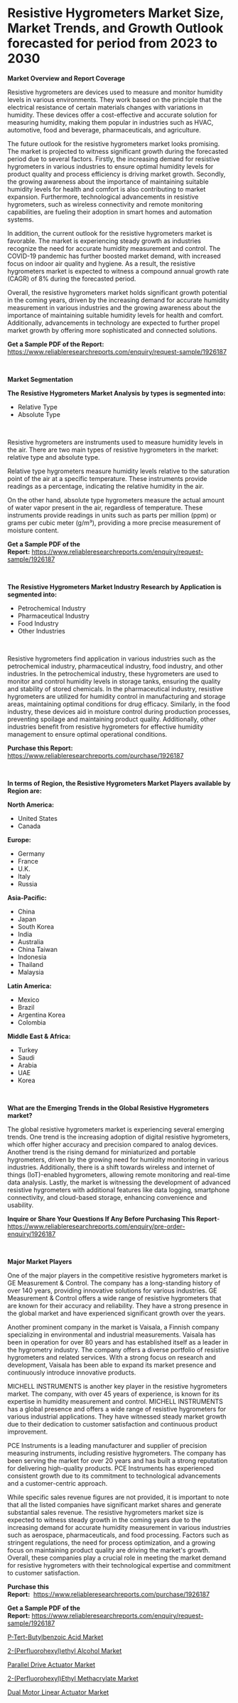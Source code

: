 <p><h1>Resistive Hygrometers Market Size, Market Trends, and Growth Outlook forecasted for period from 2023 to 2030</h1></p><p><strong>Market Overview and Report Coverage</strong></p>
<p><p>Resistive hygrometers are devices used to measure and monitor humidity levels in various environments. They work based on the principle that the electrical resistance of certain materials changes with variations in humidity. These devices offer a cost-effective and accurate solution for measuring humidity, making them popular in industries such as HVAC, automotive, food and beverage, pharmaceuticals, and agriculture.</p><p>The future outlook for the resistive hygrometers market looks promising. The market is projected to witness significant growth during the forecasted period due to several factors. Firstly, the increasing demand for resistive hygrometers in various industries to ensure optimal humidity levels for product quality and process efficiency is driving market growth. Secondly, the growing awareness about the importance of maintaining suitable humidity levels for health and comfort is also contributing to market expansion. Furthermore, technological advancements in resistive hygrometers, such as wireless connectivity and remote monitoring capabilities, are fueling their adoption in smart homes and automation systems.</p><p>In addition, the current outlook for the resistive hygrometers market is favorable. The market is experiencing steady growth as industries recognize the need for accurate humidity measurement and control. The COVID-19 pandemic has further boosted market demand, with increased focus on indoor air quality and hygiene. As a result, the resistive hygrometers market is expected to witness a compound annual growth rate (CAGR) of 8% during the forecasted period.</p><p>Overall, the resistive hygrometers market holds significant growth potential in the coming years, driven by the increasing demand for accurate humidity measurement in various industries and the growing awareness about the importance of maintaining suitable humidity levels for health and comfort. Additionally, advancements in technology are expected to further propel market growth by offering more sophisticated and connected solutions.</p></p>
<p><strong>Get a Sample PDF of the Report:</strong> <a href="https://www.reliableresearchreports.com/enquiry/request-sample/1926187">https://www.reliableresearchreports.com/enquiry/request-sample/1926187</a></p>
<p>&nbsp;</p>
<p><strong>Market Segmentation</strong></p>
<p><strong>The Resistive Hygrometers Market Analysis by types is segmented into:</strong></p>
<p><ul><li>Relative Type</li><li>Absolute Type</li></ul></p>
<p>&nbsp;</p>
<p><p>Resistive hygrometers are instruments used to measure humidity levels in the air. There are two main types of resistive hygrometers in the market: relative type and absolute type. </p><p>Relative type hygrometers measure humidity levels relative to the saturation point of the air at a specific temperature. These instruments provide readings as a percentage, indicating the relative humidity in the air.</p><p>On the other hand, absolute type hygrometers measure the actual amount of water vapor present in the air, regardless of temperature. These instruments provide readings in units such as parts per million (ppm) or grams per cubic meter (g/m³), providing a more precise measurement of moisture content.</p></p>
<p><strong>Get a Sample PDF of the Report:</strong>&nbsp;<a href="https://www.reliableresearchreports.com/enquiry/request-sample/1926187">https://www.reliableresearchreports.com/enquiry/request-sample/1926187</a></p>
<p>&nbsp;</p>
<p><strong>The Resistive Hygrometers Market Industry Research by Application is segmented into:</strong></p>
<p><ul><li>Petrochemical Industry</li><li>Pharmaceutical Industry</li><li>Food Industry</li><li>Other Industries</li></ul></p>
<p>&nbsp;</p>
<p><p>Resistive hygrometers find application in various industries such as the petrochemical industry, pharmaceutical industry, food industry, and other industries. In the petrochemical industry, these hygrometers are used to monitor and control humidity levels in storage tanks, ensuring the quality and stability of stored chemicals. In the pharmaceutical industry, resistive hygrometers are utilized for humidity control in manufacturing and storage areas, maintaining optimal conditions for drug efficacy. Similarly, in the food industry, these devices aid in moisture control during production processes, preventing spoilage and maintaining product quality. Additionally, other industries benefit from resistive hygrometers for effective humidity management to ensure optimal operational conditions.</p></p>
<p><strong>Purchase this Report:</strong>&nbsp; <a href="https://www.reliableresearchreports.com/purchase/1926187">https://www.reliableresearchreports.com/purchase/1926187</a></p>
<p>&nbsp;</p>
<p><strong>In terms of Region, the Resistive Hygrometers Market Players available by Region are:</strong></p>
<p>
    <p> <strong> North America: </strong>
        <ul>
            <li>United States</li>
            <li>Canada</li>
        </ul>
        </p> 
    <p> <strong> Europe: </strong>
        <ul>
            <li>Germany</li>
            <li>France</li>
            <li>U.K.</li>
            <li>Italy</li>
            <li>Russia</li>
        </ul>
        </p> 
    <p> <strong> Asia-Pacific: </strong>
        <ul>
            <li>China</li>
            <li>Japan</li>
            <li>South Korea</li>
            <li>India</li>
            <li>Australia</li>
            <li>China Taiwan</li>
            <li>Indonesia</li>
            <li>Thailand</li>
            <li>Malaysia</li>
        </ul>
        </p> 
    <p> <strong> Latin America: </strong>
        <ul>
            <li>Mexico</li>
            <li>Brazil</li>
            <li>Argentina Korea</li>
            <li>Colombia</li>
        </ul>
        </p> 
    <p> <strong> Middle East & Africa: </strong>
        <ul>
            <li>Turkey</li>
            <li>Saudi</li>
            <li>Arabia</li>
            <li>UAE</li>
            <li>Korea</li>
        </ul>
    </p>
    </p>
<p>&nbsp;</p>
<p><strong>What are the Emerging Trends in the Global Resistive Hygrometers market?</strong></p>
<p><p>The global resistive hygrometers market is experiencing several emerging trends. One trend is the increasing adoption of digital resistive hygrometers, which offer higher accuracy and precision compared to analog devices. Another trend is the rising demand for miniaturized and portable hygrometers, driven by the growing need for humidity monitoring in various industries. Additionally, there is a shift towards wireless and internet of things (IoT)-enabled hygrometers, allowing remote monitoring and real-time data analysis. Lastly, the market is witnessing the development of advanced resistive hygrometers with additional features like data logging, smartphone connectivity, and cloud-based storage, enhancing convenience and usability.</p></p>
<p><strong>Inquire or Share Your Questions If Any Before Purchasing This Report</strong>- <a href="https://www.reliableresearchreports.com/enquiry/pre-order-enquiry/1926187">https://www.reliableresearchreports.com/enquiry/pre-order-enquiry/1926187</a></p>
<p>&nbsp;</p>
<p><strong>Major Market Players</strong></p>
<p><p>One of the major players in the competitive resistive hygrometers market is GE Measurement & Control. The company has a long-standing history of over 140 years, providing innovative solutions for various industries. GE Measurement & Control offers a wide range of resistive hygrometers that are known for their accuracy and reliability. They have a strong presence in the global market and have experienced significant growth over the years.</p><p>Another prominent company in the market is Vaisala, a Finnish company specializing in environmental and industrial measurements. Vaisala has been in operation for over 80 years and has established itself as a leader in the hygrometry industry. The company offers a diverse portfolio of resistive hygrometers and related services. With a strong focus on research and development, Vaisala has been able to expand its market presence and continuously introduce innovative products.</p><p>MICHELL INSTRUMENTS is another key player in the resistive hygrometers market. The company, with over 45 years of experience, is known for its expertise in humidity measurement and control. MICHELL INSTRUMENTS has a global presence and offers a wide range of resistive hygrometers for various industrial applications. They have witnessed steady market growth due to their dedication to customer satisfaction and continuous product improvement.</p><p>PCE Instruments is a leading manufacturer and supplier of precision measuring instruments, including resistive hygrometers. The company has been serving the market for over 20 years and has built a strong reputation for delivering high-quality products. PCE Instruments has experienced consistent growth due to its commitment to technological advancements and a customer-centric approach.</p><p>While specific sales revenue figures are not provided, it is important to note that all the listed companies have significant market shares and generate substantial sales revenue. The resistive hygrometers market size is expected to witness steady growth in the coming years due to the increasing demand for accurate humidity measurement in various industries such as aerospace, pharmaceuticals, and food processing. Factors such as stringent regulations, the need for process optimization, and a growing focus on maintaining product quality are driving the market's growth. Overall, these companies play a crucial role in meeting the market demand for resistive hygrometers with their technological expertise and commitment to customer satisfaction.</p></p>
<p><strong>Purchase this Report:</strong>&nbsp;&nbsp;<a href="https://www.reliableresearchreports.com/purchase/1926187">https://www.reliableresearchreports.com/purchase/1926187</a></p>
<p></p>
<p><strong>Get a Sample PDF of the Report:</strong>&nbsp;<a href="https://www.reliableresearchreports.com/enquiry/request-sample/1926187">https://www.reliableresearchreports.com/enquiry/request-sample/1926187</a></p>
<p><p><a href="https://medium.com/@alaynagrant2023/p-tert-butylbenzoic-acid-market-share-evolution-and-market-growth-trends-2023-2030-e80d52c7a434">P-Tert-Butylbenzoic Acid Market</a></p><p><a href="https://medium.com/@porteradams98/2-perfluorohexyl-ethyl-alcohol-market-furnishes-information-on-market-share-market-trends-and-c96af14541f4">2-(Perfluorohexyl)ethyl Alcohol Market</a></p><p><a href="https://medium.com/@dexterhayes2023/parallel-drive-actuator-market-comprehensive-assessment-by-type-application-and-geography-fd5f01ff7d0d">Parallel Drive Actuator Market</a></p><p><a href="https://medium.com/@zoeyleannon2023/2-perfluorohexyl-ethyl-methacrylate-market-insight-market-trends-growth-forecasted-from-2023-to-c94bd6a5165e">2-(Perfluorohexyl)Ethyl Methacrylate Market</a></p><p><a href="https://medium.com/@myrticecole/decoding-dual-motor-linear-actuator-market-metrics-market-share-trends-and-growth-patterns-2a056cb23906">Dual Motor Linear Actuator Market</a></p></p>